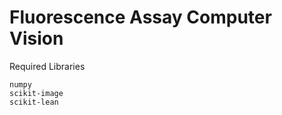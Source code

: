 
# Fluorescence Assay Computer Vision

Required Libraries

```
numpy
scikit-image
scikit-lean
```




